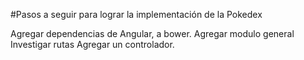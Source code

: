 #Pasos a seguir para lograr la implementación de la Pokedex

Agregar dependencias de Angular, a bower.
Agregar modulo general
Investigar rutas
Agregar un controlador.
